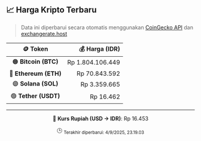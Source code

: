 

<!-- HARGA_KRIPTO -->
## 📈 Harga Kripto Terbaru

> Data ini diperbarui secara otomatis menggunakan [CoinGecko API](https://www.coingecko.com/) dan [exchangerate.host](https://exchangerate.host/)

<div align="center">

| 🪙 Token | 💰 Harga (IDR) |
|:------:|---------------:|
| 🟠 **Bitcoin (BTC)**   | Rp 1.804.106.449 |
| 🔵 **Ethereum (ETH)**  | Rp 70.843.592 |
| 🟣 **Solana (SOL)**    | Rp 3.359.665 |
| 🟢 **Tether (USDT)**   | Rp 16.462 |

---

💱 **Kurs Rupiah (USD → IDR)**: Rp 16.453

🕒 <sub>Terakhir diperbarui: 4/9/2025, 23.19.03</sub>

</div>
<!-- /HARGA_KRIPTO -->
